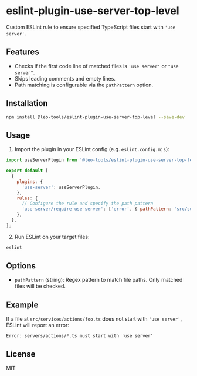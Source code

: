 # eslint-plugin-use-server-top-level

Custom ESLint rule to ensure specified TypeScript files start with `'use server'`.

## Features
- Checks if the first code line of matched files is `'use server'` or `"use server"`.
- Skips leading comments and empty lines.
- Path matching is configurable via the `pathPattern` option.

## Installation

```bash
npm install @leo-tools/eslint-plugin-use-server-top-level --save-dev
```

## Usage

1. Import the plugin in your ESLint config (e.g. `eslint.config.mjs`):

```js
import useServerPlugin from '@leo-tools/eslint-plugin-use-server-top-level';

export default [
  {
    plugins: {
      'use-server': useServerPlugin,
    },
    rules: {
      // Configure the rule and specify the path pattern
      'use-server/require-use-server': ['error', { pathPattern: 'src/services/actions/.*\\.ts$' }],
    },
  },
];
```

2. Run ESLint on your target files:

```bash
eslint
```

## Options
- `pathPattern` (string): Regex pattern to match file paths. Only matched files will be checked.

## Example
If a file at `src/services/actions/foo.ts` does not start with `'use server'`, ESLint will report an error:

```
Error: servers/actions/*.ts must start with 'use server'
```

## License
MIT

